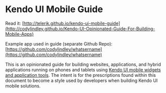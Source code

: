 Kendo UI Mobile Guide
==================
Read it: [http://telerik.github.io/kendo-ui-mobile-guide](http://codylindley.github.io/Kendo-UI-Opinionated-Guide-For-Building-Mobile-Apps)

Example app used in guide (separate Github Repo): [https://github.com/codylindley/whatsername](https://github.com/codylindley/whatsername)

This is an opinionated guide for building websites, applications, and hybrid applications running on phones and tablets using <a href="http://docs.telerik.com/kendo-ui/mobile/introduction">Kendo UI mobile widgets and application tools</a>. The intent is for the prescriptions found within this document to become a style used by developers when building Kendo UI mobile solutions.
